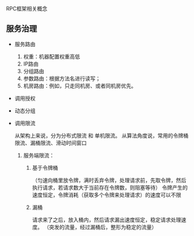 
RPC框架相关概念

## 服务治理

* 服务路由
  1. 权重：机器配置权重高低
  2. IP路由
  3. 分组路由
  4. 参数路由：根据方法名进行读写；
  5. 机房路由：例如，只走同机房、或者同机房优先。
  
* 调用授权
* 动态分组

* 调用限流

  从架构上来说，分为分布式限流 和 单机限流。
  从算法角度说，常用的令牌桶限流、漏桶限流、滑动时间窗口
  1. 服务端限流：
     1. 基于令牌桶
        
        （匀速向桶里放令牌，满时丢弃令牌，处理请求前，先取令牌，然后执行请求，若请求数大于当前存在令牌数，则阻塞等待）
         令牌产生的速度恒定，令牌消耗（获取多个令牌来处理请求）的速度可以不限
     2. 漏桶
     
        请求来了之后，放入桶内，然后请求漏出速度恒定，稳定请求处理速度。
        （突发的流量，经过漏桶后，整形为稳定的流量）

